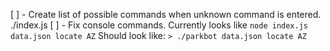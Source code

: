 [ ] - Create list of possible commands when unknown command is entered. ./index.js 
[ ] - Fix console commands. Currently looks like ```node index.js data.json locate AZ``` Should look like: ```> ./parkbot data.json locate AZ```
